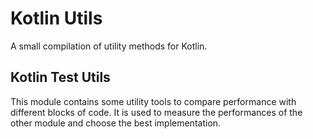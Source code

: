 # Kotlin Utils

A small compilation of utility methods for Kotlin.

## Kotlin Test Utils

This module contains some utility tools to compare performance with different blocks of code. It is used to measure the
performances of the other module and choose the best implementation.